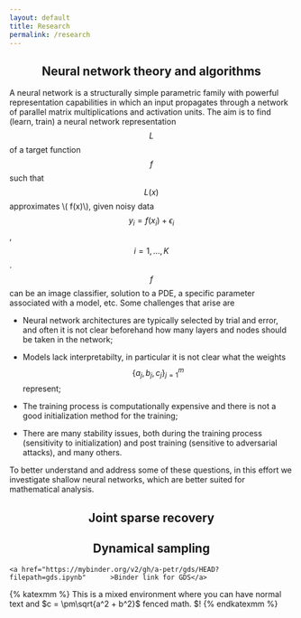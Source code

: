 ```yaml
---
layout: default
title: Research
permalink: /research
--- 
```


##  <center> Neural network theory and algorithms

A neural network is a structurally simple parametric family with powerful representation capabilities in which an input propagates through a network  of  parallel matrix multiplications and activation units.
The aim is to find (learn, train) a neural network representation $$L$$ of a target function $$f$$ such that $$L(x) $$ approximates \\( f(x)\\), given noisy data $$y_i=f(x_i)+\epsilon_i$$, $$i=1,\dots, K$$.  $$f$$ can be  an image classifier, solution to a PDE, a specific parameter associated with a model, etc. Some challenges that arise are

* Neural network  architectures are typically selected by trial and error,  and often it is not clear beforehand how many layers and nodes should be taken in the network;

* Models  lack  interpretabilty, in particular it is not clear what the weights <spam>$$\{a_j,b_j,c_j\}_{j=1}^m$$ represent;</span>

* The training process is computationally expensive and there is not a good initialization method for the training;

* There are many stability issues, both during the training process (sensitivity to initialization) and post training (sensitive to adversarial attacks), and many others.

To better understand and address some of these questions, in this effort we investigate shallow neural networks, which are better suited for mathematical analysis. 
 
## <center> Joint sparse recovery

## <center> Dynamical sampling
		

 	<a href="https://mybinder.org/v2/gh/a-petr/gds/HEAD?filepath=gds.ipynb"		 >Binder link for GDS</a>

{% katexmm %}
This is a mixed environment where you can have normal text and $c = \pm\sqrt{a^2 + b^2}$ fenced math. \$!
{% endkatexmm %}


